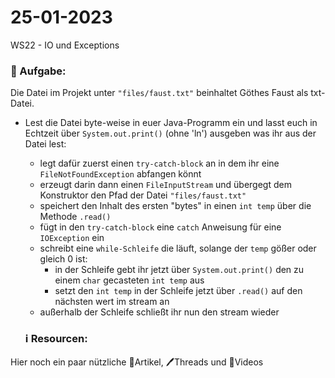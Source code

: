# 25-01-2023
WS22 - IO und Exceptions


### 📝 Aufgabe:
Die Datei im Projekt unter ```"files/faust.txt"``` beinhaltet  Göthes Faust als txt-Datei.
- Lest die Datei byte-weise in euer Java-Programm ein und lasst euch in Echtzeit über ```System.out.print()``` (ohne 'ln') ausgeben was ihr aus der Datei lest:
  - legt dafür zuerst einen  ```try-catch-block``` an in dem ihr eine ```FileNotFoundException``` abfangen könnt
  - erzeugt darin dann einen ```FileInputStream``` und übergegt dem Konstruktor den Pfad der Datei ```"files/faust.txt"```
  - speichert den Inhalt des ersten "bytes" in einen ```int temp``` über die Methode ```.read()```
  - fügt in den ```try-catch-block``` eine ```catch``` Anweisung für eine ```IOException``` ein
  - schreibt eine ```while-Schleife``` die läuft, solange der ```temp``` gößer oder gleich 0 ist:
    - in der Schleife gebt ihr jetzt über ```System.out.print()```  den zu einem ```char``` gecasteten ```int temp``` aus
    - setzt den ```int temp``` in der Schleife jetzt über ```.read()``` auf den nächsten wert im stream an
  - außerhalb der Schleife schließt ihr nun den stream wieder

  ### ℹ️ Resourcen:
Hier noch ein paar nützliche 📃Artikel, 🖊️Threads und 🎥Videos
